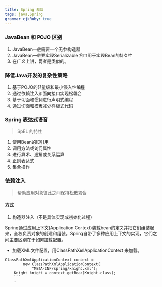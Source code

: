 ```yaml
---
title: Spring 基础
tags: java,Spring
grammar_cjkRuby: true
---
```


### JavaBean 和 POJO 区别
1. JavaBean一般需要一个无参构造器
2. JavaBean一般要实现Serializable 接口用于实现Bean的持久性
3. 在广义上讲，两者是类似的。

### 降低Java开发的复杂性策略
1. 基于POJO的轻量级和最小侵入性编程
2. 通过依赖注入和面向接口实现松耦合
3. 基于切面和惯例进行声明式编程
4. 通过切面和模板减少样板式代码

###  Spring 表达式语音
> SpEL 的特性

1. 使用Bean的ID引用
2. 调用方法或访问属性
3. 进行算术、逻辑或关系运算
4. 正则表达式
5. 集合操作



### 依赖注入
> 帮助应用对象彼此之间保持松散耦合

#### 方式
1. 构造器注入（不是具体实现或初始化过程）



Spring通过应用上下文(Application Context)装载bean的定义并把它们组装起来，全权负责对象的创建和组装。Spring自带了多种应用上下文的实现，它们之间主要区别在于如何加载配置。
- 加载XML文件配置，用ClassPathXmlApplicationContext 来加载。
```
ClassPathXmlApplicationContext context = 
        new ClassPathXmlApplicationContext(
            "META-INF/spring/knight.xml");
    Knight knight = context.getBean(Knight.class);
	```
	- 
